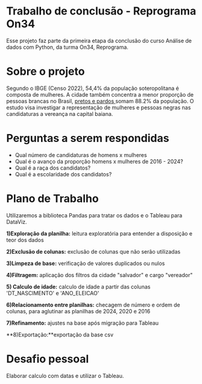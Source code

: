 
# Trabalho de conclusão - Reprograma On34

Esse projeto faz parte da primeira etapa da conclusão do curso Análise de dados com Python, da turma On34, Reprograma.



# Sobre o projeto

Segundo o IBGE (Censo 2022),  54,4% da população soteropolitana é composta de mulheres. A cidade também concentra a menor proporção de pessoas brancas no Brasil, [pretos e pardos ](https://g1.globo.com/ba/bahia/noticia/2023/12/22/censo-2022-cor-ou-raca-municipios-da-bahia.ghtml)somam 88.2% da população. O estudo visa investigar a representação de mulheres e pessoas negras nas candidaturas a vereança na capital baiana.

# Perguntas a serem respondidas

- Qual número de candidaturas de homens x mulheres
- Qual é o avanço da proporção homens x mulheres de 2016 - 2024?
- Qual é a raça dos candidatos?
- Qual é a escolaridade dos candidatos?


# Plano de Trabalho


Utilizaremos a biblioteca Pandas para tratar os dados e o Tableau para DataViz.


**1)Exploração da planilha:** leitura exploratória para entender a disposição e teor dos dados


**2)Exclusão de colunas:** exclusão de colunas que não serão utilizadas


**3)Limpeza de base:** verificação de valores duplicados ou nulos


**4)Filtragem:** aplicação dos filtros da cidade "salvador" e cargo "vereador"

**5) Calculo de idade:** calculo de idade a partir das colunas 'DT_NASCIMENTO' e 'ANO_ELEICAO'


**6)Relacionamento entre planilhas:** checagem de número e ordem de colunas, para aglutinar as planilhas de 2024, 2020 e 2016


**7)Refinamento:** ajustes na base após migração para Tableau


**8)Exportação:**exportação da base csv


# Desafio pessoal

Elaborar calculo com datas e utilizar o Tableau.